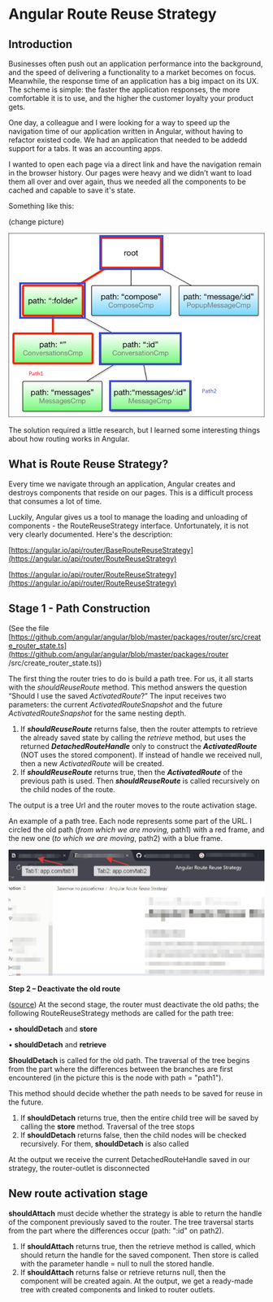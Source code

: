 # Angular Route Reuse Strategy

## Introduction

Businesses often push out an application performance into the background, and the speed of delivering a functionality to a market becomes on focus. Meanwhile, the response time of an application has a big impact on its UX. The scheme is simple: the faster the application responses, the more comfortable it is to use, and the higher the customer loyalty your product gets.

One day, a colleague and I were looking for a way to speed up the navigation time of our application written in Angular, without having to refactor existed code. We had an application that needed to be addedd support for a tabs. It was an accounting apps.

I wanted to open each page via a direct link and have the navigation remain in the browser history. Our pages were heavy and we didn’t want to load them all over and over again, thus we needed all the components to be cached and capable to save it's state.

Something like this:

(change picture)

![Untitled](/assets/images/angular-route-reuse/1.png)

The solution required a little research, but I learned some interesting things about how routing works in Angular.

## What is Route Reuse Strategy?

Every time we navigate through an application, Angular creates and destroys components that reside on our pages. This is a difficult process that consumes a lot of time.

Luckily, Angular gives us a tool to manage the loading and unloading of components - the RouteReuseStrategy interface. Unfortunately, it is not very clearly documented. Here's the description:

[https://angular.io/api/router/BaseRouteReuseStrategy](https://angular.io/api/router/RouteReuseStrategy)

[https://angular.io/api/router/RouteReuseStrategy](https://angular.io/api/router/RouteReuseStrategy)

## **Stage 1 - Path Construction**

(See the file [https://github.com/angular/angular/blob/master/packages/router/src/create_router_state.ts](https://github.com/angular/angular/blob/master/packages/router /src/create_router_state.ts))

The first thing the router tries to do is build a path tree. For us, it all starts with the *shouldReuseRoute* method. This method answers the question “Should I use the saved *ActivatedRoute*?” The input receives two parameters: the current *ActivatedRouteSnapshot* and the future *ActivatedRouteSnapshot* for the same nesting depth.

1. If ***shouldReuseRoute*** returns false, then the router attempts to retrieve the already saved state by calling the *retrieve* method, but uses the returned ***DetachedRouteHandle*** only to construct the ***ActivatedRoute*** (NOT uses the stored component). If instead of handle we received null, then a new *ActivatedRoute* will be created.
2. If ***shouldReuseRoute*** returns true, then the ***ActivatedRoute*** of the previous path is used. Then ***shouldReuseRoute*** is called recursively on the child nodes of the route.

The output is a tree Url and the router moves to the route activation stage.

An example of a path tree. Each node represents some part of the URL. I circled the old path (*from which we are moving,* path1) with a red frame, and the new one (*to which we are moving*, path2) with a blue frame.

![test](/assets/images/angular-route-reuse/2.png)

 
**Step 2 – Deactivate the old route**

([source](https://github.com/angular/angular/blob/master/packages/router/src/create_router_state.ts)) At the second stage, the router must deactivate the old paths; the following RouteReuseStrategy methods are called for the path tree:

• **shouldDetach** and **store**

• **shouldDetach** and **retrieve**

**ShouldDetach** is called for the old path. The traversal of the tree begins from the part where the differences between the branches are first encountered (in the picture this is the node with path = "path1").

This method should decide whether the path needs to be saved for reuse in the future.

1. If **shouldDetach** returns true, then the entire child tree will be saved by calling the **store** method. Traversal of the tree stops
2. If **shouldDetach** returns false, then the child nodes will be checked recursively. For them, **shouldDetach** is also called

At the output we receive the current DetachedRouteHandle saved in our strategy, the router-outlet is disconnected

## **New route activation stage**

**shouldAttach** must decide whether the strategy is able to return the handle of the component previously saved to the router. The tree traversal starts from the part where the differences occur (path: ":id" on path2).

1. If **shouldAttach** returns true, then the retrieve method is called, which should return the handle for the saved component. Then store is called with the parameter handle = null to null the stored handle.
2. If **shouldAttach** returns false or retrieve returns null, then the component will be created again. At the output, we get a ready-made tree with created components and linked to router outlets.